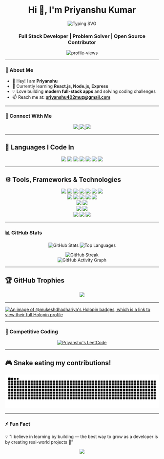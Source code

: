 <!-- Profile Header -->
<h1 align="center">Hi 👋, I'm Priyanshu Kumar</h1>
<p align="center">
  <img src="https://readme-typing-svg.demolab.com?font=Fira+Code&pause=1000&color=D2042D&center=true&vCenter=true&width=435&lines=%F0%9F%8C%9F+Full+Stack+Developer" alt="Typing SVG" />
</p>
<h3 align="center">Full Stack Developer | Problem Solver | Open Source Contributor
</h3>

<p align="center">
  <img src="https://komarev.com/ghpvc/?username=prkr-28&label=Profile%20Views&color=0e75b6&style=flat" alt="profile-views" />
</p>


---

### 🌟 About Me
- 👋 Hey! I am **Priyanshu**
- 🌱 Currently learning **React.js, Node.js, Express**
- 💡 Love building **modern full-stack apps** and solving coding challenges
- 📫 Reach me at: **priyanshu402muz@gmail.com**

---

### 🔗 Connect With Me
<p align="center">
  <a href="https://linkedin.com/in/prkr28" target="_blank">
    <img src="https://img.shields.io/badge/LinkedIn-%230A66C2.svg?&style=for-the-badge&logo=linkedin&logoColor=white" />
  </a>
  <a href="https://leetcode.com/prkr28" target="_blank">
    <img src="https://img.shields.io/badge/LeetCode-%23FFA116.svg?&style=for-the-badge&logo=leetcode&logoColor=white" />
  </a>
  <a href="https://www.geeksforgeeks.org/user/priyanshufzqi/" target="_blank">
    <img src="https://img.shields.io/badge/GeeksforGeeks-%230F9D58.svg?&style=for-the-badge&logo=geeksforgeeks&logoColor=white" />
  </a>
</p>

---

## 🚀 Languages I Code In
<p align="center">
  <img src="https://img.shields.io/badge/C-00599C?style=for-the-badge&logo=c&logoColor=white" />
  <img src="https://img.shields.io/badge/C++-00599C?style=for-the-badge&logo=c%2B%2B&logoColor=white" />
  <img src="https://img.shields.io/badge/Java-ED8B00?style=for-the-badge&logo=openjdk&logoColor=white" />
  <img src="https://img.shields.io/badge/JavaScript-F7DF1E?style=for-the-badge&logo=javascript&logoColor=black" />
  <img src="https://img.shields.io/badge/TypeScript-3178C6?style=for-the-badge&logo=typescript&logoColor=white" />
  <img src="https://img.shields.io/badge/PowerShell-5391FE?style=for-the-badge&logo=powershell&logoColor=white" />
  <img src="https://img.shields.io/badge/SQL-003B57?style=for-the-badge&logo=database&logoColor=white" />
</p>

---

## ⚙️ Tools, Frameworks & Technologies
<p align="center">
  <!-- Frontend -->
  <img src="https://img.shields.io/badge/HTML5-E34F26?style=for-the-badge&logo=html5&logoColor=white" />
  <img src="https://img.shields.io/badge/CSS3-1572B6?style=for-the-badge&logo=css3&logoColor=white" />
  <img src="https://img.shields.io/badge/JavaScript-F7DF1E?style=for-the-badge&logo=javascript&logoColor=black" />
  <img src="https://img.shields.io/badge/React-20232A?style=for-the-badge&logo=react&logoColor=61DAFB" />
  <img src="https://img.shields.io/badge/Next.js-000000?style=for-the-badge&logo=next.js&logoColor=white" />
  <img src="https://img.shields.io/badge/TailwindCSS-06B6D4?style=for-the-badge&logo=tailwind-css&logoColor=white" />
  <img src="https://img.shields.io/badge/Bootstrap-7952B3?style=for-the-badge&logo=bootstrap&logoColor=white" />
  <br/>

  <!-- Backend -->
  <img src="https://img.shields.io/badge/Node.js-339933?style=for-the-badge&logo=node.js&logoColor=white" />
  <img src="https://img.shields.io/badge/Express.js-404D59?style=for-the-badge" />

  <!-- Databases -->
  <img src="https://img.shields.io/badge/MySQL-00758F?style=for-the-badge&logo=mysql&logoColor=white" />
  <img src="https://img.shields.io/badge/MongoDB-4EA94B?style=for-the-badge&logo=mongodb&logoColor=white" />
  <img src="https://img.shields.io/badge/DBMS-003B57?style=for-the-badge" />

  <!-- DevOps & Hosting -->
  <br/>
  <img src="https://img.shields.io/badge/Git-F05033?style=for-the-badge&logo=git&logoColor=white" />
  <img src="https://img.shields.io/badge/GitHub-181717?style=for-the-badge&logo=github&logoColor=white" />
  <br />
  <img src="https://img.shields.io/badge/Netlify-00C7B7?style=for-the-badge&logo=netlify&logoColor=white" />
  <img src="https://img.shields.io/badge/Vercel-000000?style=for-the-badge&logo=vercel&logoColor=white" />

  <!-- Other Tools -->
  <br/>
  <img src="https://img.shields.io/badge/Postman-FF6C37?style=for-the-badge&logo=postman&logoColor=white" />
  <img src="https://img.shields.io/badge/PowerShell-5391FE?style=for-the-badge&logo=powershell&logoColor=white" />
  <img src="https://img.shields.io/badge/Figma-F24E1E?style=for-the-badge&logo=figma&logoColor=white" />
</p>

---

### 📊 GitHub Stats
<p align="center">
  <img src="https://github-readme-stats.vercel.app/api?username=prkr-28&show_icons=true&theme=react&include_all_commits=true&count_private=true&hide_border=true&bg_color=0D1117&title_color=6366F1&icon_color=6366F1&text_color=FFFFFF" alt="GitHub Stats" height="180"/>
  <img src="https://github-readme-stats.vercel.app/api/top-langs/?username=prkr-28&layout=compact&theme=react&hide_border=true&bg_color=0D1117&title_color=6366F1&text_color=FFFFFF" alt="Top Languages" height="180"/>
</p>

<div align="center">
  <img src="https://github-readme-streak-stats.herokuapp.com/?user=prkr-28&theme=react&hide_border=true&background=0D1117&ring=6366F1&fire=6366F1&currStreakLabel=6366F1" alt="GitHub Streak" />
</div>

<div align="center">
  
  <img src="https://github-readme-activity-graph.vercel.app/graph?username=prkr-28&bg_color=0d1117&color=00bfff&line=00bfff&point=ffffff&area=true&hide_border=true" alt="GitHub Activity Graph"/>
  
</div>

<!-- <div align="center">
  <img src="https://github-profile-trophy.vercel.app/?username=prkr-28&theme=darkhub&no-frame=true&no-bg=true&column=7&margin-w=15&margin-h=15" alt="Trophy Showcase" />
</div> -->

---

## 🏆 GitHub Trophies  
<p align="center">
  <img src="https://github-profile-trophy.vercel.app/?username=prkr-28&theme=onedark&no-frame=true&row=1" />
</p>

---

[![An image of @mukeshdhadhariya's Holopin badges, which is a link to view their full Holopin profile](https://holopin.me/prkr28)](https://holopin.io/prkr28)

---

### 🧩 Competitive Coding
<div align="center">

  [![Priyanshu's LeetCode](https://leetcard.jacoblin.cool/prkr28?theme=transparent&font=Zen%20Dots&ext=contest&background=transparent)](https://leetcode.com/prkr28)

</div>


---
## 🎮 Snake eating my contributions!

<img src="https://raw.githubusercontent.com/prkr-28/prkr-28/output/snake.svg" alt="Snake animation" />

---

### ⚡ Fun Fact
💡 "I believe in learning by building — the best way to grow as a developer is by creating real-world projects 🚀"

<!--Footer--> 
<p align="center">
  <img src="https://capsule-render.vercel.app/api?type=waving&color=gradient&height=65&section=footer"/>
</p>
